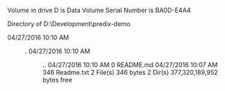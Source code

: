  Volume in drive D is Data
 Volume Serial Number is BA0D-E4A4

 Directory of D:\Development\predix-demo

04/27/2016  10:10 AM    <DIR>          .
04/27/2016  10:10 AM    <DIR>          ..
04/27/2016  10:10 AM                 0 README.md
04/27/2016  10:07 AM               346 Readme.txt
               2 File(s)            346 bytes
               2 Dir(s)  377,320,189,952 bytes free

